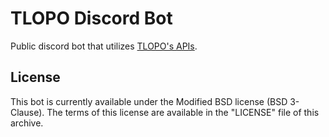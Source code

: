 # TLOPO Discord Bot
Public discord bot that utilizes [TLOPO's APIs](https://piratesonline.co/docs).

## License
This bot is currently available under the Modified BSD license (BSD 3-Clause). The terms of this license are available in the "LICENSE" file of this archive.
